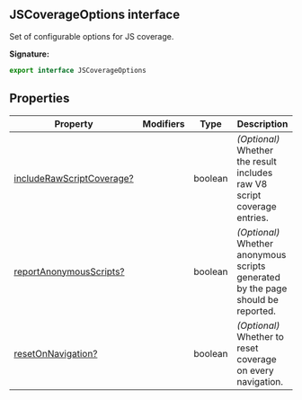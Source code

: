 ## JSCoverageOptions interface

Set of configurable options for JS coverage.

**Signature:**

```typescript
export interface JSCoverageOptions
```

## Properties

| Property                                                                               | Modifiers | Type    | Description                                                                           |
| -------------------------------------------------------------------------------------- | --------- | ------- | ------------------------------------------------------------------------------------- |
| [includeRawScriptCoverage?](./puppeteer.jscoverageoptions.includerawscriptcoverage.md) |           | boolean | <i>(Optional)</i> Whether the result includes raw V8 script coverage entries.         |
| [reportAnonymousScripts?](./puppeteer.jscoverageoptions.reportanonymousscripts.md)     |           | boolean | <i>(Optional)</i> Whether anonymous scripts generated by the page should be reported. |
| [resetOnNavigation?](./puppeteer.jscoverageoptions.resetonnavigation.md)               |           | boolean | <i>(Optional)</i> Whether to reset coverage on every navigation.                      |
